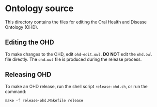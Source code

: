 # Ontology source

This directory contains the files for editing the Oral Health and Disease Ontology (OHD).  

## Editing the OHD

To make changes to the OHD, edit `ohd-edit.owl`. **DO NOT** edit the `ohd.owl` file directly. The `ohd.owl` file is produced during the release process.

## Releasing OHD

To make an OHD release, run the shell script `release-ohd.sh`, or run the command:
```
make -f release-ohd.Makefile release
```
 